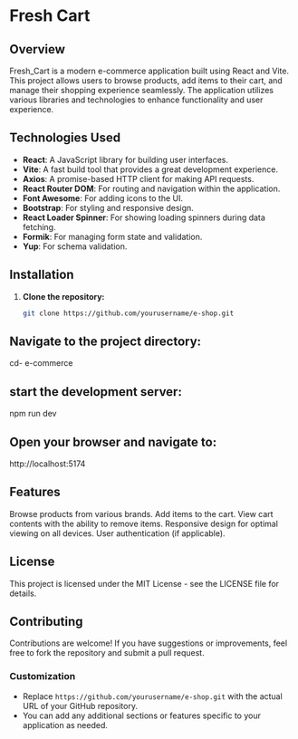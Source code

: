 # Fresh Cart

## Overview
Fresh_Cart is a modern e-commerce application built using React and Vite. This project allows users to browse products, add items to their cart, and manage their shopping experience seamlessly. The application utilizes various libraries and technologies to enhance functionality and user experience.

## Technologies Used
- **React**: A JavaScript library for building user interfaces.
- **Vite**: A fast build tool that provides a great development experience.
- **Axios**: A promise-based HTTP client for making API requests.
- **React Router DOM**: For routing and navigation within the application.
- **Font Awesome**: For adding icons to the UI.
- **Bootstrap**: For styling and responsive design.
- **React Loader Spinner**: For showing loading spinners during data fetching.
- **Formik**: For managing form state and validation.
- **Yup**: For schema validation.

## Installation

1. **Clone the repository:**
   ```bash
   git clone https://github.com/yourusername/e-shop.git

## Navigate to the project directory:
cd- e-commerce

## start the development server:

npm run dev

## Open your browser and navigate to:

http://localhost:5174

## Features
Browse products from various brands.
Add items to the cart.
View cart contents with the ability to remove items.
Responsive design for optimal viewing on all devices.
User authentication (if applicable).



## License
This project is licensed under the MIT License - see the LICENSE file for details.

## Contributing
Contributions are welcome! If you have suggestions or improvements, feel free to fork the repository and submit a pull request.





### Customization
- Replace `https://github.com/yourusername/e-shop.git` with the actual URL of your GitHub repository.
- You can add any additional sections or features specific to your application as needed.
